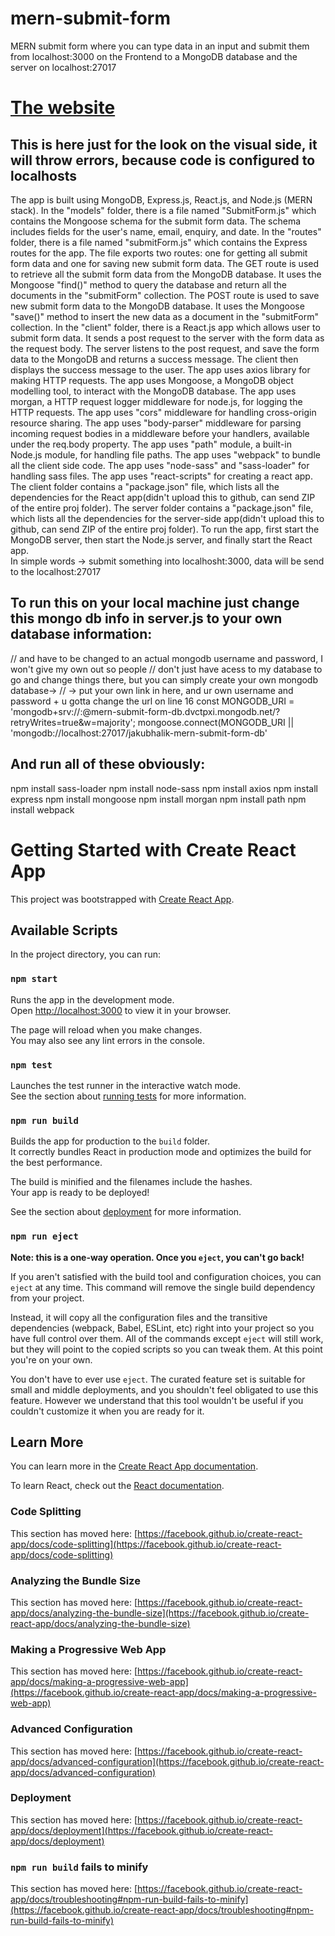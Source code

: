 # mern-submit-form
MERN submit form where you can type data in an input and submit them from localhost:3000 on the Frontend to a MongoDB database and the server on localhost:27017
<h1><a href="https://mernsubmitform.github.io/">The website</a></h1><h2>This is here just for the look on the visual side, it will throw errors, because code is configured to localhosts</h2>

The app is built using MongoDB, Express.js, React.js, and Node.js (MERN stack).
In the "models" folder, there is a file named "SubmitForm.js" which contains the Mongoose schema for the submit form data. The schema includes fields for the user's name, email, enquiry, and date.
In the "routes" folder, there is a file named "submitForm.js" which contains the Express routes for the app. The file exports two routes: one for getting all submit form data and one for saving new submit form data.
The GET route is used to retrieve all the submit form data from the MongoDB database. It uses the Mongoose "find()" method to query the database and return all the documents in the "submitForm" collection.
The POST route is used to save new submit form data to the MongoDB database. It uses the Mongoose "save()" method to insert the new data as a document in the "submitForm" collection.
In the "client" folder, there is a React.js app which allows user to submit form data. It sends a post request to the server with the form data as the request body.
The server listens to the post request, and save the form data to the MongoDB and returns a success message.
The client then displays the success message to the user.
The app uses axios library for making HTTP requests.
The app uses Mongoose, a MongoDB object modelling tool, to interact with the MongoDB database.
The app uses morgan, a HTTP request logger middleware for node.js, for logging the HTTP requests.
The app uses "cors" middleware for handling cross-origin resource sharing.
The app uses "body-parser" middleware for parsing incoming request bodies in a middleware before your handlers, available under the req.body property.
The app uses "path" module, a built-in Node.js module, for handling file paths.
The app uses "webpack" to bundle all the client side code.
The app uses "node-sass" and "sass-loader" for handling sass files.
The app uses "react-scripts" for creating a react app.
The client folder contains a "package.json" file, which lists all the dependencies for the React app(didn't upload this to github, can send ZIP of the entire proj folder).
The server folder contains a "package.json" file, which lists all the dependencies for the server-side app(didn't upload this to github, can send ZIP of the entire proj folder).
To run the app, first start the MongoDB server, then start the Node.js server, and finally start the React app.
<br/>
In simple words -> submit something into localhosht:3000, data will be send to the localhost:27017
<h2>To run this on your local machine just change this mongo db info in server.js to your own database information:</h2>
// <username> and <password> have to be changed to an actual mongodb username and password, I won't give my own out so people
// don't just have acess to my database to go and change things there, but you can simply create your own mongodb database->
// -> put your own link in here, and ur own username and password + u gotta change the url on line 16
const MONGODB_URI = 'mongodb+srv://<username>:<password>@mern-submit-form-db.dvctpxi.mongodb.net/?retryWrites=true&w=majority';
mongoose.connect(MONGODB_URI || 'mongodb://localhost:27017/jakubhalik-mern-submit-form-db'
<h2>And run all of these obviously:</h2>
npm install sass-loader
npm install node-sass
npm install axios
npm install express
npm install mongoose
npm install morgan
npm install path
npm install webpack

# Getting Started with Create React App

This project was bootstrapped with [Create React App](https://github.com/facebook/create-react-app).

## Available Scripts

In the project directory, you can run:

### `npm start`

Runs the app in the development mode.\
Open [http://localhost:3000](http://localhost:3000) to view it in your browser.

The page will reload when you make changes.\
You may also see any lint errors in the console.

### `npm test`

Launches the test runner in the interactive watch mode.\
See the section about [running tests](https://facebook.github.io/create-react-app/docs/running-tests) for more information.

### `npm run build`

Builds the app for production to the `build` folder.\
It correctly bundles React in production mode and optimizes the build for the best performance.

The build is minified and the filenames include the hashes.\
Your app is ready to be deployed!

See the section about [deployment](https://facebook.github.io/create-react-app/docs/deployment) for more information.

### `npm run eject`

**Note: this is a one-way operation. Once you `eject`, you can't go back!**

If you aren't satisfied with the build tool and configuration choices, you can `eject` at any time. This command will remove the single build dependency from your project.

Instead, it will copy all the configuration files and the transitive dependencies (webpack, Babel, ESLint, etc) right into your project so you have full control over them. All of the commands except `eject` will still work, but they will point to the copied scripts so you can tweak them. At this point you're on your own.

You don't have to ever use `eject`. The curated feature set is suitable for small and middle deployments, and you shouldn't feel obligated to use this feature. However we understand that this tool wouldn't be useful if you couldn't customize it when you are ready for it.

## Learn More

You can learn more in the [Create React App documentation](https://facebook.github.io/create-react-app/docs/getting-started).

To learn React, check out the [React documentation](https://reactjs.org/).

### Code Splitting

This section has moved here: [https://facebook.github.io/create-react-app/docs/code-splitting](https://facebook.github.io/create-react-app/docs/code-splitting)

### Analyzing the Bundle Size

This section has moved here: [https://facebook.github.io/create-react-app/docs/analyzing-the-bundle-size](https://facebook.github.io/create-react-app/docs/analyzing-the-bundle-size)

### Making a Progressive Web App

This section has moved here: [https://facebook.github.io/create-react-app/docs/making-a-progressive-web-app](https://facebook.github.io/create-react-app/docs/making-a-progressive-web-app)

### Advanced Configuration

This section has moved here: [https://facebook.github.io/create-react-app/docs/advanced-configuration](https://facebook.github.io/create-react-app/docs/advanced-configuration)

### Deployment

This section has moved here: [https://facebook.github.io/create-react-app/docs/deployment](https://facebook.github.io/create-react-app/docs/deployment)

### `npm run build` fails to minify

This section has moved here: [https://facebook.github.io/create-react-app/docs/troubleshooting#npm-run-build-fails-to-minify](https://facebook.github.io/create-react-app/docs/troubleshooting#npm-run-build-fails-to-minify)
